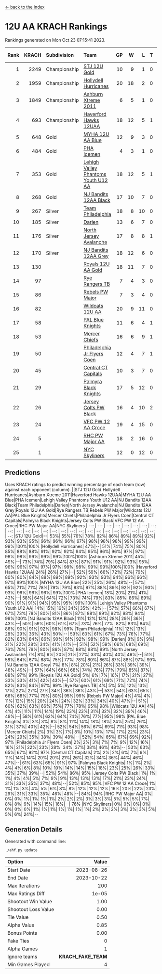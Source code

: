 [<- back to the index](readme.md)
# 12U AA KRACH Rankings
Rankings generated on Mon Oct 23 07:15:41 2023.

Rank|KRACH|Subdivision|Team|GP|W|L|T|OTW|OTL|SoS|Exp Wins|Win Diff
---:|---:|:---|:---|---:|---:|---:|---:|---:|---:|---:|---:|---:
1|2249|Championship|[STJ 12U Gold](https://gamesheetstats.com/seasons/3659/teams/141122/schedule)|10|9|1|0|1|0|289|9.8|-0.0
2|1959|Championship|[Hollydell Hurricanes](https://gamesheetstats.com/seasons/3659/teams/141133/schedule)|20|18|2|0|3|0|277|18.8|-0.0
3|1849|Championship|[Ashburn Xtreme 2011](https://gamesheetstats.com/seasons/3659/teams/141121/schedule)|6|5|1|0|0|0|473|5.8|-0.0
4|693|Championship|[Haverford Hawks 12UAA](https://gamesheetstats.com/seasons/3659/teams/141127/schedule)|18|12|5|1|0|2|661|13.3|-0.0
5|648|Gold|[MYHA 12U AA Blue](https://gamesheetstats.com/seasons/3659/teams/141123/schedule)|12|9|3|0|1|1|329|9.8|-0.0
6|484|Gold|[PHA Icemen](https://gamesheetstats.com/seasons/3659/teams/141145/schedule)|4|3|1|0|0|0|170|3.9|0.0
7|353|Gold|[Lehigh Valley Phantoms Youth U12 AA](https://gamesheetstats.com/seasons/3659/teams/141129/schedule)|18|12|5|1|0|0|338|13.4|0.0
8|268|Gold|[NJ Bandits 12AA Black](https://gamesheetstats.com/seasons/3659/teams/141126/schedule)|17|10|7|0|0|1|487|10.9|0.0
9|267|Silver|[Team Philadelphia](https://gamesheetstats.com/seasons/3659/teams/141128/schedule)|18|8|10|0|2|0|736|8.8|-0.0
10|185|Silver|[Darien](https://gamesheetstats.com/seasons/3659/teams/141125/schedule)|13|6|7|0|1|1|494|6.9|0.0
11|176|Silver|[North Jersey Avalanche](https://gamesheetstats.com/seasons/3659/teams/141137/schedule)|17|8|8|1|1|2|320|9.4|0.0
12|170|Silver|[NJ Bandits 12AA Grey](https://gamesheetstats.com/seasons/3659/teams/141134/schedule)|18|12|6|0|1|1|192|12.9|0.0
13|130||[Royals 12U AA Gold](https://gamesheetstats.com/seasons/3659/teams/141142/schedule)|18|11|7|0|1|0|281|11.9|0.0
14|97||[Rye Rangers TB](https://gamesheetstats.com/seasons/3659/teams/141140/schedule)|7|4|3|0|0|1|82|4.9|0.0
15|86||[Rebels PW Major](https://gamesheetstats.com/seasons/3659/teams/141138/schedule)|7|3|4|0|0|0|120|3.9|0.0
16|82||[Wildcats 12U AA](https://gamesheetstats.com/seasons/3659/teams/141136/schedule)|20|9|11|0|0|0|405|9.9|0.0
17|58||[PAL Blue Knights](https://gamesheetstats.com/seasons/3659/teams/141139/schedule)|11|6|4|1|0|0|65|7.4|0.0
18|53||[Mercer Chiefs](https://gamesheetstats.com/seasons/3659/teams/141135/schedule)|16|6|9|1|1|0|259|7.4|0.0
19|50||[Philadelphia Jr Flyers Coen](https://gamesheetstats.com/seasons/3659/teams/141143/schedule)|12|4|7|1|0|0|311|5.4|0.0
20|45||[Central CT Capitals](https://gamesheetstats.com/seasons/3659/teams/141124/schedule)|10|3|7|0|0|2|341|3.9|0.0
21|29||[Palmyra Black Knights](https://gamesheetstats.com/seasons/3659/teams/141130/schedule)|17|5|12|0|1|1|295|5.9|0.0
22|26||[Jersey Colts PW Black](https://gamesheetstats.com/seasons/3659/teams/141141/schedule)|16|4|10|2|0|0|144|5.9|0.0
23|24||[VFC PW 12 AA Croce](https://gamesheetstats.com/seasons/3659/teams/141131/schedule)|19|4|15|0|0|1|575|4.9|0.0
24|5||[RHC PW Major AA](https://gamesheetstats.com/seasons/3659/teams/141132/schedule)|18|2|16|0|0|0|202|2.9|0.0
25|1||[NYC Skyliners](https://gamesheetstats.com/seasons/3659/teams/141144/schedule)|12|0|12|0|0|0|126|0.9|0.0

## Predictions
Uses KRACH ratings to predict winning percentage of each team (row) against each opponent (column).
||STJ 12U Gold|Hollydell Hurricanes|Ashburn Xtreme 2011|Haverford Hawks 12UAA|MYHA 12U AA Blue|PHA Icemen|Lehigh Valley Phantoms Youth U12 AA|NJ Bandits 12AA Black|Team Philadelphia|Darien|North Jersey Avalanche|NJ Bandits 12AA Grey|Royals 12U AA Gold|Rye Rangers TB|Rebels PW Major|Wildcats 12U AA|PAL Blue Knights|Mercer Chiefs|Philadelphia Jr Flyers Coen|Central CT Capitals|Palmyra Black Knights|Jersey Colts PW Black|VFC PW 12 AA Croce|RHC PW Major AA|NYC Skyliners
| --: | --: | --: | --: | --: | --: | --: | --: | --: | --: | --: | --: | --: | --: | --: | --: | --: | --: | --: | --: | --: | --: | --: | --: | --: | --: 
|STJ 12U Gold|--| 53%| 55%| 76%| 78%| 82%| 86%| 89%| 89%| 92%| 93%| 93%| 95%| 96%| 96%| 96%| 97%| 98%| 98%| 98%| 99%| 99%| 99%|100%|100%
|Hollydell Hurricanes| 47%|--| 51%| 74%| 75%| 80%| 85%| 88%| 88%| 91%| 92%| 92%| 94%| 95%| 96%| 96%| 97%| 97%| 98%| 98%| 99%| 99%| 99%|100%|100%
|Ashburn Xtreme 2011| 45%| 49%|--| 73%| 74%| 79%| 84%| 87%| 87%| 91%| 91%| 92%| 93%| 95%| 96%| 96%| 97%| 97%| 97%| 98%| 98%| 99%| 99%|100%|100%
|Haverford Hawks 12UAA| 24%| 26%| 27%|--| 52%| 59%| 66%| 72%| 72%| 79%| 80%| 80%| 84%| 88%| 89%| 89%| 92%| 93%| 93%| 94%| 96%| 96%| 97%| 99%|100%
|MYHA 12U AA Blue| 22%| 25%| 26%| 48%|--| 57%| 65%| 71%| 71%| 78%| 79%| 79%| 83%| 87%| 88%| 89%| 92%| 92%| 93%| 93%| 96%| 96%| 96%| 99%|100%
|PHA Icemen| 18%| 20%| 21%| 41%| 43%|--| 58%| 64%| 64%| 72%| 73%| 74%| 79%| 83%| 85%| 86%| 89%| 90%| 91%| 91%| 94%| 95%| 95%| 99%|100%
|Lehigh Valley Phantoms Youth U12 AA| 14%| 15%| 16%| 34%| 35%| 42%|--| 57%| 57%| 66%| 67%| 67%| 73%| 78%| 80%| 81%| 86%| 87%| 88%| 89%| 92%| 93%| 94%| 99%|100%
|NJ Bandits 12AA Black| 11%| 12%| 13%| 28%| 29%| 36%| 43%|--| 50%| 59%| 60%| 61%| 67%| 73%| 76%| 77%| 82%| 83%| 84%| 86%| 90%| 91%| 92%| 98%| 99%
|Team Philadelphia| 11%| 12%| 13%| 28%| 29%| 36%| 43%| 50%|--| 59%| 60%| 61%| 67%| 73%| 76%| 77%| 82%| 83%| 84%| 86%| 90%| 91%| 92%| 98%| 99%
|Darien|  8%|  9%|  9%| 21%| 22%| 28%| 34%| 41%| 41%|--| 51%| 52%| 59%| 66%| 68%| 69%| 76%| 78%| 79%| 80%| 86%| 87%| 88%| 98%| 99%
|North Jersey Avalanche|  7%|  8%|  9%| 20%| 21%| 27%| 33%| 40%| 40%| 49%|--| 51%| 58%| 64%| 67%| 68%| 75%| 77%| 78%| 80%| 86%| 87%| 88%| 97%| 99%
|NJ Bandits 12AA Grey|  7%|  8%|  8%| 20%| 21%| 26%| 33%| 39%| 39%| 48%| 49%|--| 57%| 64%| 66%| 68%| 74%| 76%| 77%| 79%| 85%| 87%| 88%| 97%| 99%
|Royals 12U AA Gold|  5%|  6%|  7%| 16%| 17%| 21%| 27%| 33%| 33%| 41%| 42%| 43%|--| 57%| 60%| 61%| 69%| 71%| 72%| 74%| 82%| 83%| 84%| 97%| 99%
|Rye Rangers TB|  4%|  5%|  5%| 12%| 13%| 17%| 22%| 27%| 27%| 34%| 36%| 36%| 43%|--| 53%| 54%| 63%| 65%| 66%| 68%| 77%| 79%| 80%| 95%| 99%
|Rebels PW Major|  4%|  4%|  4%| 11%| 12%| 15%| 20%| 24%| 24%| 32%| 33%| 34%| 40%| 47%|--| 51%| 60%| 62%| 63%| 66%| 75%| 77%| 78%| 95%| 98%
|Wildcats 12U AA|  4%|  4%|  4%| 11%| 11%| 14%| 19%| 23%| 23%| 31%| 32%| 32%| 39%| 46%| 49%|--| 58%| 61%| 62%| 64%| 74%| 76%| 77%| 95%| 98%
|PAL Blue Knights|  3%|  3%|  3%|  8%|  8%| 11%| 14%| 18%| 18%| 24%| 25%| 26%| 31%| 37%| 40%| 42%|--| 52%| 54%| 56%| 67%| 69%| 71%| 93%| 98%
|Mercer Chiefs|  2%|  3%|  3%|  7%|  8%| 10%| 13%| 17%| 17%| 22%| 23%| 24%| 29%| 35%| 38%| 39%| 48%|--| 52%| 54%| 65%| 67%| 69%| 92%| 97%
|Philadelphia Jr Flyers Coen|  2%|  2%|  3%|  7%|  7%|  9%| 12%| 16%| 16%| 21%| 22%| 23%| 28%| 34%| 37%| 38%| 46%| 48%|--| 53%| 63%| 65%| 67%| 92%| 97%
|Central CT Capitals|  2%|  2%|  2%|  6%|  7%|  9%| 11%| 14%| 14%| 20%| 20%| 21%| 26%| 32%| 34%| 36%| 44%| 46%| 47%|--| 61%| 63%| 65%| 91%| 97%
|Palmyra Black Knights|  1%|  1%|  2%|  4%|  4%|  6%|  8%| 10%| 10%| 14%| 14%| 15%| 18%| 23%| 25%| 26%| 33%| 35%| 37%| 39%|--| 52%| 54%| 86%| 95%
|Jersey Colts PW Black|  1%|  1%|  1%|  4%|  4%|  5%|  7%|  9%|  9%| 13%| 13%| 13%| 17%| 21%| 23%| 24%| 31%| 33%| 35%| 37%| 48%|--| 52%| 85%| 95%
|VFC PW 12 AA Croce|  1%|  1%|  1%|  3%|  4%|  5%|  6%|  8%|  8%| 12%| 12%| 12%| 16%| 20%| 22%| 23%| 29%| 31%| 33%| 35%| 46%| 48%|--| 84%| 94%
|RHC PW Major AA|  0%|  0%|  0%|  1%|  1%|  1%|  1%|  2%|  2%|  2%|  3%|  3%|  3%|  5%|  5%|  5%|  7%|  8%|  8%|  9%| 14%| 15%| 16%|--| 76%
|NYC Skyliners|  0%|  0%|  0%|  0%|  0%|  0%|  0%|  1%|  1%|  1%|  1%|  1%|  1%|  1%|  2%|  2%|  2%|  3%|  3%|  3%|  5%|  5%|  6%| 24%|--

## Generation Details

Generated with command line:
```
./ahf.py update
```

| Option | Value |
| :----- | ----: |
| Start Date | 2023-08-26 |
| End Date | 2023-10-22 |
| Max Iterations | 200 |
| Max Ratings Diff | 1e-05 |
| Shootout Win Value | 1.00 |
| Shootout Loss Value | 0.00 |
| Tie Value | 0.50 |
| Alpha Value | 0.85 |
| Bonus Points | 0.00 |
| Fake Ties | 0 |
| Alpha Games | 1 |
| Ignore teams | __KRACH_FAKE_TEAM__ |
| Min Games Played | 4 |


